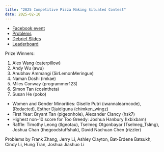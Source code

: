 ```yaml
---
title: "2025 Competitive Pizza Making Situated Contest"
date: 2025-02-10
---
```


- [Facebook event](https://www.facebook.com/events/637375629128412/)
- [Problems](statement.pdf)
- [Debrief Slides](debrief.pdf)
- [Leaderboard](leaderboard)

Prize Winners:

1. Alex Wang (caterpillow)
2. Andy Wu (awu)
3. Anubhav Ammangi (SirLemonMeringue)
4. Naman Doshi (lmkae)
5. Miles Conway (programmer123)
6. Simon Tan (cosintheta)
7. Susan He (poko)

- Women and Gender Minorities: Giselle Putri (iwannalearncode), (Redacted), Esther Djaidiguna (chimken_wingz)
- First Year: Bryant Tan (pigeonhole), Alexander Clancy (hsk7)
- Highest non-10 score for Too Greedy: Joshua Hanbury (Ixbixbam)
- Raffle: Timothy Leong (tlgeotau), Tselmeg Otgonbayar (Tselmeg_Tslmg), Joshua Chan (thegoodstuffshak), David Nachuan Chen (rizzler)

Problems by Frank Zhang, Jerry Li, Ashley Clayton, Bat-Erdene Batsukh, Cindy Li, Hung Tran, Joshua Jiashuo Li